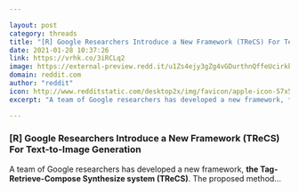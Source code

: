 ```yaml
---

layout: post
category: threads
title: "[R] Google Researchers Introduce a New Framework (TReCS) For Text-to-Image Generation"
date: 2021-01-28 10:37:26
link: https://vrhk.co/3iRCLq2
image: https://external-preview.redd.it/u1Zs4ejy3gZg4vGDurthnQffeUcirkbLrVQY_DZYMWc.jpg?width=1200&height=628.272251309&auto=webp&crop=1200:628.272251309,smart&s=fbac31039bf12871c659460079e06f0d09806112
domain: reddit.com
author: "reddit"
icon: http://www.redditstatic.com/desktop2x/img/favicon/apple-icon-57x57.png
excerpt: "A team of Google researchers has developed a new framework, **the Tag-Retrieve-Compose Synthesize system (TReCS)**. The proposed method..."

---
```


### [R] Google Researchers Introduce a New Framework (TReCS) For Text-to-Image Generation

A team of Google researchers has developed a new framework, **the Tag-Retrieve-Compose Synthesize system (TReCS)**. The proposed method...